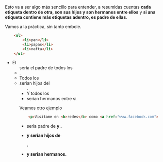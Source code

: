 Esto va a ser algo más sencillo para entender, a resumidas cuentas **cada etiqueta dentro de otra, son sus hijos y son hermanos entre ellos** y **si una etiqueta contiene más etiquetas adentro, es padre de ellas**.

Vamos a la práctica, sin tanto embole.

```html
    <ul>
        <li>pan</li>
        <li>papas</li>
        <li>nafta</li>
    </ul>
```

- El **<ul>** sería el padre de todos los <li>.
- Todos los <li> serían hijos del <ul>.
- Y todos los <li> serían hermanos entre sí.

Veamos otro ejemplo
```html
    <p>Visitame en <b>redes</b> como <a href="www.facebook.com">Facebook</a></p>
```

-  <p> sería padre de <b> y <a>.
-  <b> y <a> serían hijos de <p>.
-  <b> y <a> serían hermanos.

